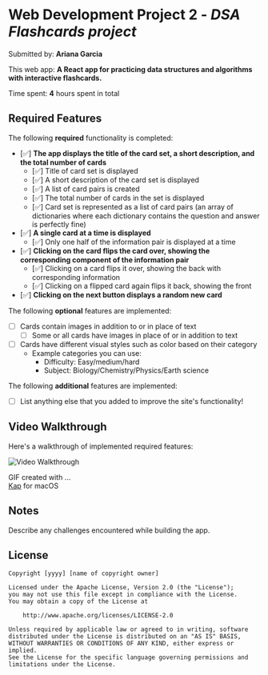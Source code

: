 # Web Development Project 2 - *DSA Flashcards project*

Submitted by: **Ariana Garcia**

This web app: **A React app for practicing data structures and algorithms with interactive flashcards.**

Time spent: **4** hours spent in total

## Required Features

The following **required** functionality is completed:


- [✅] **The app displays the title of the card set, a short description, and the total number of cards**
  - [✅] Title of card set is displayed 
  - [✅] A short description of the card set is displayed 
  - [✅] A list of card pairs is created
  - [✅] The total number of cards in the set is displayed 
  - [✅] Card set is represented as a list of card pairs (an array of dictionaries where each dictionary contains the question and answer is perfectly fine)
- [✅] **A single card at a time is displayed**
  - [✅] Only one half of the information pair is displayed at a time
- [✅] **Clicking on the card flips the card over, showing the corresponding component of the information pair**
  - [✅] Clicking on a card flips it over, showing the back with corresponding information 
  - [✅] Clicking on a flipped card again flips it back, showing the front
- [✅] **Clicking on the next button displays a random new card**

The following **optional** features are implemented:

- [ ] Cards contain images in addition to or in place of text
  - [ ] Some or all cards have images in place of or in addition to text
- [ ] Cards have different visual styles such as color based on their category
  - Example categories you can use:
    - Difficulty: Easy/medium/hard
    - Subject: Biology/Chemistry/Physics/Earth science

The following **additional** features are implemented:

* [ ] List anything else that you added to improve the site's functionality!

## Video Walkthrough

Here's a walkthrough of implemented required features:

<img src='https://imgur.com/a/Lk2UNWK.git' title='Video Walkthrough' width='' alt='Video Walkthrough' />

<!-- Replace this with whatever GIF tool you used! -->
GIF created with ...  
[Kap](https://getkap.co/) for macOS

## Notes

Describe any challenges encountered while building the app.

## License

    Copyright [yyyy] [name of copyright owner]

    Licensed under the Apache License, Version 2.0 (the "License");
    you may not use this file except in compliance with the License.
    You may obtain a copy of the License at

        http://www.apache.org/licenses/LICENSE-2.0

    Unless required by applicable law or agreed to in writing, software
    distributed under the License is distributed on an "AS IS" BASIS,
    WITHOUT WARRANTIES OR CONDITIONS OF ANY KIND, either express or implied.
    See the License for the specific language governing permissions and
    limitations under the License.
